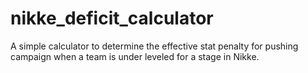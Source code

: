 # nikke_deficit_calculator
A simple calculator to determine the effective stat penalty for pushing campaign when a team is under leveled for a stage in Nikke.

